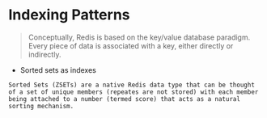 Indexing Patterns 
=================
> Conceptually, Redis is based on the key/value database paradigm. Every piece of data is associated with a key, either directly or indirectly. 

* Sorted sets as indexes
```
Sorted Sets (ZSETs) are a native Redis data type that can be thought of a set of unique members (repeates are not stored) with each member being attached to a number (termed score) that acts as a natural sorting mechanism.


```
